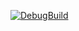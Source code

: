 [![DebugBuild](https://github.com/Kashiwagi-Haruka/CG2/actions/workflows/DebugBuild.yml/badge.svg)](https://github.com/Kashiwagi-Haruka/CG2/actions/workflows/DebugBuild.yml)
